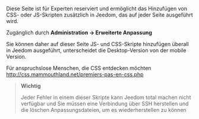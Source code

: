 Diese Seite ist für Experten reserviert und ermöglicht das Hinzufügen von CSS- oder JS-Skripten
zusätzlich in Jeedom, das auf jeder Seite ausgeführt wird.

Zugänglich durch **Administration → Erweiterte Anpassung**

Sie können daher auf dieser Seite JS- und CSS-Skripte hinzufügen
überall in Jeedom ausgeführt, unterscheidet die Desktop-Version von der
mobile Version.

Für anspruchslose Menschen, die CSS entdecken möchten
<http://css.mammouthland.net/premiers-pas-en-css.php>

> **Wichtig**
>
> Jeder Fehler in einem dieser Skripte kann Jeedom total machen
> nicht verfügbar und Sie müssen eine Verbindung über SSH herstellen und die löschen
> Anpassungsdateien, um es wiederherstellen zu können
